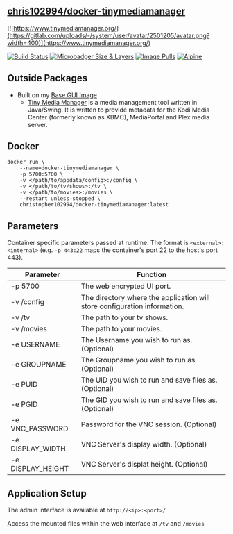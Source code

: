 ## [chris102994/docker-tinymediamanager](https://github.com/chris102994/docker-tinymediamanager)

[![https://www.tinymediamanager.org/](https://gitlab.com/uploads/-/system/user/avatar/2501205/avatar.png?width=400)](https://www.tinymediamanager.org/)

[![Build Status](https://travis-ci.com/chris102994/docker-tinymediamanager.svg?branch=master)](https://travis-ci.com/chris102994/docker-tinymediamanager)
[![Microbadger Size & Layers](https://images.microbadger.com/badges/image/christopher102994/docker-tinymediamanager.svg)](https://microbadger.com/images/christopher102994/docker-tinymediamanager "Get your own image badge on microbadger.com")
[![Image Pulls](https://img.shields.io/docker/pulls/christopher102994/docker-tinymediamanager)](https://hub.docker.com/repository/docker/christopher102994/docker-tinymediamanager)
 [![Alpine](https://images.microbadger.com/badges/version/christopher102994/docker-tinymediamanager:latest.svg)](https://microbadger.com/images/christopher102994/docker-tinymediamanager:latest "Get your own version badge on microbadger.com")

## Outside Packages
* Built on my [Base GUI Image](https://github.com/chris102994/docker-base-image-gui)
  * [Tiny Media Manager](https://www.tinymediamanager.org/) is a media management tool written in Java/Swing. It is written to provide metadata for the Kodi Media Center (formerly known as XBMC), MediaPortal and Plex media server.

## Docker
```
docker run \
	--name=docker-tinymediamanager \
	-p 5700:5700 \
	-v </path/to/appdata/config>:/config \
  	-v </path/to/tv/shows>:/tv \
  	-v </path/to/movies>:/movies \
	--restart unless-stopped \
	christopher102994/docker-tinymediamanager:latest
```

## Parameters
Container specific parameters passed at runtime. The format is `<external>:<internal>` (e.g. `-p 443:22` maps the container's port 22 to the host's port 443).

| Parameter | Function |
| -------- | -------- |
| -p 5700 | The web encrypted UI port. |
| -v /config | The directory where the application will store configuration information. |
| -v /tv | The path to your tv shows. |
| -v /movies | The path to your movies. |
| -e USERNAME | The Username you wish to run as. (Optional) |
| -e GROUPNAME | The Groupname you wish to run as. (Optional) |
| -e PUID | The UID you wish to run and save files as. (Optional) |
| -e PGID | The GID you wish to run and save files as. (Optional) |
| -e VNC_PASSWORD | Password for the VNC session. (Optional) |
| -e DISPLAY_WIDTH | VNC Server's display width. (Optional) |
| -e DISPLAY_HEIGHT | VNC Server's displat height. (Optional) |

## Application Setup

The admin interface is available at `http://<ip>:<port>/`

Access the mounted files within the web interface at `/tv` and `/movies`
